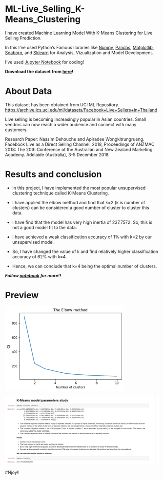 # ML-Live_Selling_K-Means_Clustering

I have created Machine Learning Model With K-Means Clustering for Live Selling Prediction.

In this I've used Python’s Famous libraries like [Numpy](), [Pandas](), [Matplotlib](), [Seaborn](), and [Sklearn]() for Analysis, Vizualization and Model Development.

I've used [Jupyter Notebook](https://jupyter.org/) for coding!

**Download the dataset from [here](https://github.com/Anuragtsl/ML-Live_Selling_K-Means_Clustering/blob/main/Live.csv)!**

# About Data

This dataset has been obtained from UCI ML Repository. https://archive.ics.uci.edu/ml/datasets/Facebook+Live+Sellers+in+Thailand

Live selling is becoming increasingly popular in Asian countries. Small vendors can now reach a wider audience and connect with many customers.

Research Paper: Nassim Dehouche and Apiradee Wongkitrungrueng. Facebook Live as a Direct Selling Channel, 2018, Proceedings of ANZMAC 2018: The 20th Conference of the Australian and New Zealand Marketing Academy. Adelaide (Australia), 3-5 December 2018.

# Results and conclusion

* In this project, I have implemented the most popular unsupervised clustering technique called K-Means Clustering.

* I have applied the elbow method and find that k=2 (k is number of clusters) can be considered a good number of cluster to cluster this data.

* I have find that the model has very high inertia of 237.7572. So, this is not a good model fit to the data.

* I have achieved a weak classification accuracy of 1% with k=2 by our unsupervised model.

* So, I have changed the value of k and find relatively higher classification accuracy of 62% with k=4.

* Hence, we can conclude that k=4 being the optimal number of clusters.


***Follow [notebook](https://github.com/Anuragtsl/ML-Live_Selling_K-Means_Clustering/blob/main/Live%20Selling%20K-Means%20Clustering.ipynb) for more!!***

# Preview

![Image1](https://github.com/Anuragtsl/ML-Live_Selling_K-Means_Clustering/blob/main/Images/1.png)

![Image2](https://github.com/Anuragtsl/ML-Live_Selling_K-Means_Clustering/blob/main/Images/2.png)


#Njoy!!
